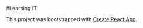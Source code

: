 #Learning IT

This project was bootstrapped with [Create React App](https://md-imon-hossin.github.io/learning-it/).



